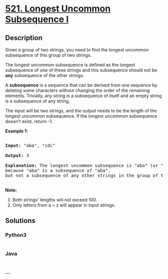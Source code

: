 # [521. Longest Uncommon Subsequence I](https://leetcode.com/problems/longest-uncommon-subsequence-i)

## Description
<p>

Given a group of two strings, you need to find the longest uncommon subsequence of this group of two strings.

The longest uncommon subsequence is defined as the longest subsequence of one of these strings and this subsequence should not be <b>any</b> subsequence of the other strings.

</p>



<p>

A <b>subsequence</b> is a sequence that can be derived from one sequence by deleting some characters without changing the order of the remaining elements. Trivially, any string is a subsequence of itself and an empty string is a subsequence of any string.

</p>



<p>

The input will be two strings, and the output needs to be the length of the longest uncommon subsequence. If the longest uncommon subsequence doesn't exist, return -1.

</p>



<p><b>Example 1:</b><br />

<pre>

<b>Input:</b> "aba", "cdc"

<b>Output:</b> 3

<b>Explanation:</b> The longest uncommon subsequence is "aba" (or "cdc"), <br/>because "aba" is a subsequence of "aba", <br/>but not a subsequence of any other strings in the group of two strings. 

</pre>

</p>



<p><b>Note:</b>

<ol>

<li>Both strings' lengths will not exceed 100.</li>

<li>Only letters from a ~ z will appear in input strings. </li>

</ol>

</p>


## Solutions


<!-- tabs:start -->

### **Python3**

```python

```

### **Java**

```java

```

### **...**
```

```

<!-- tabs:end -->